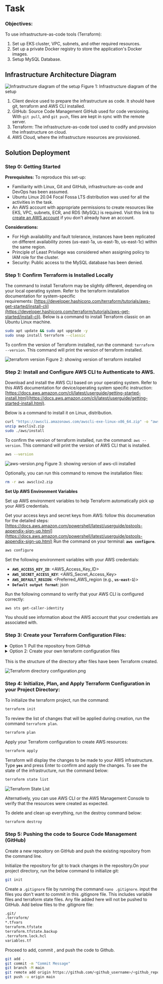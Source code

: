 # Task

### Objectives:

To use infrastructure-as-code tools (Terraform):

1. Set up EKS cluster, VPC, subnets, and other required resources.
2. Set up a private Docker registry to store the application's Docker images.
3. Setup MySQL Database.

## Infrastructure Architecture Diagram

![Infrastructure diagram of the setup](./assets/infra.png)
Figure 1: Infrastructure diagram of the setup

1. Client device used to prepare the infrastructure as code. It should have git, terraform and AWS CLI installed.
2. GitHub: Source Code Management GitHub used for code versioning. With `git pull`, and `git push`, files are kept in sync with the remote server.
3. Terraform: The infrastructure-as-code tool used to codify and provision the infrastructure on cloud.
4. AWS Cloud, where the infrastructure resources are provisioned.

## Solution Deployment

### Step 0: Getting Started

**Prerequisites:**
To reproduce this set-up:

- Familiarity with Linux, Git and GitHub, infrastructure-as-code and DevOps has been assumed.
- Ubuntu Linux 20.04 Focal Fossa LTS distribution was used for all the activities in the task.
- An AWS account with appropriate permissions to create resources like EKS, VPC, subnets, ECR, and RDS (MySQL) is required. Visit this link to [create an AWS account](https://docs.aws.amazon.com/accounts/latest/reference/manage-acct-creating.html) if you don't already have an account.

**Considerations:**

- For High availability and fault tolerance, instances have been replicated on different availability zones (us-east-1a, us-east-1b, us-east-1c) within the same region.
- Principle of Least Privilege was considered when assigning policy to IAM role for the cluster.
- Security: Public access to the MySQL database has been denied.

### Step 1: Confirm Terraform is Installed Locally

The command to install Terraform may be slightly different, depending on your local operating system. Refer to the terraform installation documentation for system-specific requirements: [https://developer.hashicorp.com/terraform/tutorials/aws-get-started/install-cli](https://developer.hashicorp.com/terraform/tutorials/aws-get-started/install-cli).
Below is a command to install Terraform classic on an Ubuntu Linux machine.

```bash
sudo apt update && sudo apt upgrade -y
sudo snap install terraform --classic
```

To confirm the version of Terraform installed, run the command: `terraform --version`. This command will print the version of terraform installed.

![terraform version](./assets/terraform_version.png)
Figure 2: showing version of terraform installed

### Step 2: Install and Configure AWS CLI to Authenticate to AWS.

Download and install the AWS CLI based on your operating system. Refer to this AWS documentation for device/operating system specific instruction: [https://docs.aws.amazon.com/cli/latest/userguide/getting-started-install.html](https://docs.aws.amazon.com/cli/latest/userguide/getting-started-install.html).

Below is a command to install it on Linux, distribution.

```bash
curl "https://awscli.amazonaws.com/awscli-exe-linux-x86_64.zip" -o "awscliv2.zip"
unzip awscliv2.zip
sudo ./aws/install
```

To confirm the version of terraform installed, run the command: `aws --version`. This command will print the version of AWS CLI that is installed.

```bash
aws --version
```

![aws-version.png](./assets/aws_version.png)
Figure 3: showing version of aws-cli installed

Optionally, you can run this command to remove the installation files:

```bash
rm -r aws awscliv2.zip
```

**Set Up AWS Environment Variables**

Set up AWS environment variables to help Terraform automatically pick up your AWS credentials.

Get your access keys and secret keys from AWS: follow this documenation for the detailed steps: [https://docs.aws.amazon.com/powershell/latest/userguide/pstools-appendix-sign-up.html](https://docs.aws.amazon.com/powershell/latest/userguide/pstools-appendix-sign-up.html)
Run the command on your terminal: **`aws configure`**.

```bash
aws configure
```

Set the following environment variables with your AWS credentials:

- **`AWS_ACCESS_KEY_ID`**: <AWS_Access_Key_ID>
- **`AWS_SECRET_ACCESS_KEY`**: <AWS_Secret_Access_Key>
- **`AWS_DEFAULT_REGION`**: <Preferred_AWS_region (e.g., **`us-east-1`**)>
- **`Default output format`**: json

Run the following command to verify that your AWS CLI is configured correctly:

```bash
aws sts get-caller-identity
```

You should see information about the AWS account that your credentials are associated with.

### Step 3: Create your Terraform Configuration Files:

<details>
<summary>Option 1: Pull the repository from GitHub</summary>
<br>
  
Clone the Terraform repository from GitHub to your client device and change directory `cd` into this repository:
  
```bash
git clone https://github.com/paschalogu/Terraform.git
cd Terraform
```
</details>

<details>
<summary>Option 2: Create your own terraform configuration files</summary>
<br>
Make a Repository on your local device to hold Terraform codes, and change directory to this newly created repository.

```bash
mkdir Terraform && cd Terraform
```

The `mkdir` command creates the directory, and the `cd` command changes the working directory to the newly created "Terraform" directory.

Create **`main.tf`** for your main Terraform configuration, **`variables.tf`** to define variables (helpful for managing settings), and **`outputs.tf`** to define outputs (display useful information after running **`terraform apply`)**.

```bash
touch main.tf variables.tf outputs.tf
```

The command above creates the three files at ones.

**Write your Terraform code in the Appropriate Files.**
Run the command `nano main.tf` and paste the code from [main.tf](main.tf) inside:
Repeat same steps for `variables.tf` and `outputs.tf` and paste the code from [variables.tf](variables.tf) and [outputs.tf](outputs.tf) respectively.

</details>

<br>
This is the structure of the directory after files have been Terraform created.

![Terraform directory configuration.png](./assets/configuration.png)

### Step 4: Initialize, Plan, and Apply Terraform Configuration in your Project Directory:

To initialize the terraform project, run the command:

```bash
terraform init
```

To review the list of changes that will be applied during creation, run the command `terraform plan`.

```bash
terraform plan
```

Apply your Terraform configuration to create AWS resources:

```bash
terraform apply
```

Terraform will display the changes to be made to your AWS infrastructure. Type **`yes`** and press Enter to confirm and apply the changes. To see the state of the infrastructure, run the command below:

```bash
terraform state list
```

![Terraform State List](./assets/terraformstate.png)

Alternatively, you can use AWS CLI or the AWS Management Console to verify that the resources were created as expected.

To delete and clean up everything, run the destroy command below:

```bash
terraform destroy
```

### Step 5: Pushing the code to Source Code Management (GitHub)

Create a new repository on GitHub and push the existing repository from the command line.

Initialize the repository for git to track changes in the repository.On your project directory, run the below command to initialize git:

```bash
git init
```

Create a `.gitignore` file by running the command `nano .gitignore`.
input the files you don't want to commit in this .gitignore file. This includes variable files and terraform state files. Any file added here will not be pushed to GitHub. Add below files to the .gitignore file:

```bash
.git/
.terraform/
*.tfvars
terraform.tfstate
terraform.tfstate.backup
.terraform.lock.hcl
variables.tf
```

Proceed to add, commit , and push the code to Github.

```bash
git add .
git commit -m "Commit Message"
git branch -M main
git remote add origin https://github.com/<github_username>/<github_repo>.git
git push -u origin main
```
